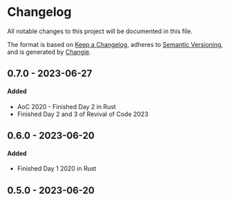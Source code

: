 # Changelog
All notable changes to this project will be documented in this file.

The format is based on [Keep a Changelog](https://keepachangelog.com/en/1.0.0/),
adheres to [Semantic Versioning](https://semver.org/spec/v2.0.0.html),
and is generated by [Changie](https://github.com/miniscruff/changie).

## 0.7.0 - 2023-06-27

#### Added

* AoC 2020 - Finished Day 2 in Rust
* Finished Day 2 and 3 of Revival of Code 2023

## 0.6.0 - 2023-06-20

#### Added

* Finished Day 1 2020 in Rust

## 0.5.0 - 2023-06-20
